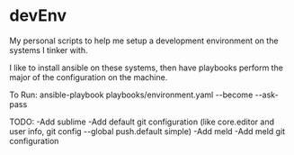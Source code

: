 # devEnv

My personal scripts to help me setup a development environment on the systems I tinker with.

I like to install ansible on these systems, then have playbooks perform the major of the configuration on the machine.

To Run: ansible-playbook playbooks/environment.yaml --become --ask-pass

TODO:
-Add sublime
-Add default git configuration (like core.editor and user info, git config --global push.default simple)
-Add meld
-Add meld git configuration

